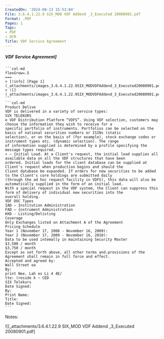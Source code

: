 ```yaml
---
CreatedOn: '2024-08-13 15:53:04'
File: 3.6.4.1.22.9 SIX_MOD VDF Addend _3_Executed 20080901.pdf
Format: .PDF
Pages: 1
Tags:
- PDF
- OCR
Title: VDF Service Agreement
---
```


##### VDF Service Agreement]

  
````col
```col-md
flexGrow=.5
===
> [!info] [Page 1](_attachments/images_3.6.4.1.22.9SIX_MODVDFAddend_3_Executed20080901.pdf_155304/page_1.png)
> ![](_attachments/images_3.6.4.1.22.9SIX_MODVDFAddend_3_Executed20080901.pdf_155304/page_1.png)
```  
```col-md
Product Delive
VDF is delivered in a variety of service types:  
SVX TELEKURS  
e VDF Distribution Platform “VDFS”. Using VDF selection, customers may choose the information they wish to receive for a
specific portfolio of instruments. Portfolios can be selected on the basis of national securities numbers or ISINs (static
selection), or on the basis of (for example), stock exchange codes or instrument types etc. (dynamic selection). The range
of information supplied is determined by a profile specifying the message types required.  
« — {nitial Load. At a Client's request, the initial load supplies all available data on all the VDF structures that have been
ordered. Initial loads for the client database can be supplied at Client's request when production begins and should the
Client database be expanded. If orders for new securities to be added to the Client's core holdings are submitted daily
(through the ad hoc request facility in VDFS), this data will also be automatically supplied in the form of an initial load.
With a special request in the VDF system, the Client can suppress this form of delivery of individual new securities into the  
overall holding.  
VDF DOC Types
IAD — Institution Administration
FAD — {nstrument Administration  
HXD - Listing/Delisting  
Coverage  
Only Exchanges listed on Attachment A of the Agreement  
Pricing Schedule  
Year 1 (November 17, 2008 - November 16, 2009):
Year 2 (November 17, 2009 - November 16, 2010):  
Data to be used intemally in maintaining Security Master  
$3,500 / month
$3,750 / month  
Except as set forth above, all other terms and.provisions of the Agreement shall remain in full force and effect.  
Accepted and agreed by:  
Wall Street oa
By:  
print Nee. Lah es Li 4 4E/
tte: (reside k ~ CED  
SIX Telekurs  
Date Signed:
By:
Print Name:
Title:  
Date Signed:  
```
````
Notes:  


![[_attachments/3.6.4.1.22.9 SIX_MOD VDF Addend _3_Executed 20080901.pdf]